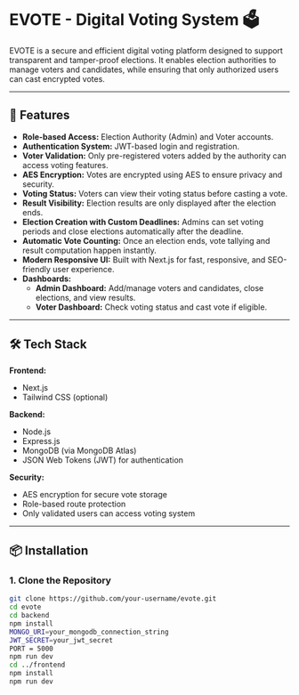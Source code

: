 # EVOTE - Digital Voting System 🗳️

EVOTE is a secure and efficient digital voting platform designed to support transparent and tamper-proof elections. It enables election authorities to manage voters and candidates, while ensuring that only authorized users can cast encrypted votes.

---

## 🚀 Features

- **Role-based Access:** Election Authority (Admin) and Voter accounts.
- **Authentication System:** JWT-based login and registration.
- **Voter Validation:** Only pre-registered voters added by the authority can access voting features.
- **AES Encryption:** Votes are encrypted using AES to ensure privacy and security.
- **Voting Status:** Voters can view their voting status before casting a vote.
- **Result Visibility:** Election results are only displayed after the election ends.
- **Election Creation with Custom Deadlines:** Admins can set voting periods and close elections automatically after the deadline.
- **Automatic Vote Counting:** Once an election ends, vote tallying and result computation happen instantly.
- **Modern Responsive UI:** Built with Next.js for fast, responsive, and SEO-friendly user experience.
- **Dashboards:**
  - **Admin Dashboard:** Add/manage voters and candidates, close elections, and view results.
  - **Voter Dashboard:** Check voting status and cast vote if eligible.

---

## 🛠️ Tech Stack

**Frontend:**
- Next.js
- Tailwind CSS (optional)

**Backend:**
- Node.js
- Express.js
- MongoDB (via MongoDB Atlas)
- JSON Web Tokens (JWT) for authentication

**Security:**
- AES encryption for secure vote storage
- Role-based route protection
- Only validated users can access voting system

---

## 📦 Installation

### 1. Clone the Repository
```bash
git clone https://github.com/your-username/evote.git
cd evote
cd backend
npm install
MONGO_URI=your_mongodb_connection_string
JWT_SECRET=your_jwt_secret
PORT = 5000
npm run dev
cd ../frontend
npm install
npm run dev

